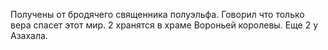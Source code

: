 
Получены от бродячего священника полуэльфа. Говорил что только вера спасет этот мир. 2 хранятся в храме Вороньей королевы.
Еще 2 у Азахала.